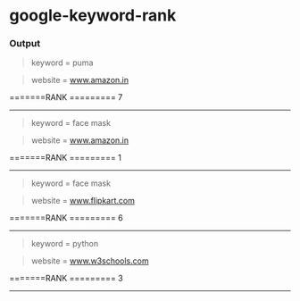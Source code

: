 # google-keyword-rank

### Output

> keyword =  puma

> website =  www.amazon.in

=======RANK ========= 7

---------------------------

> keyword =  face mask

> website =  www.amazon.in

=======RANK ========= 1

---------------------------

> keyword =  face mask

> website =  www.flipkart.com

=======RANK ========= 6

---------------------------

> keyword =  python

> website =  www.w3schools.com

=======RANK ========= 3

---------------------------
